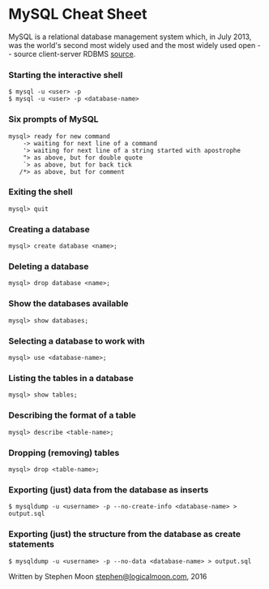 # MySQL Cheat Sheet

MySQL is a relational database management system which, in July 2013, was 
the world's second most widely used and the most widely used open
-- source client-server RDBMS [source](https://en.wikipedia.org/wiki/MySQL).

### Starting the interactive shell
```
$ mysql -u <user> -p
$ mysql -u <user> -p <database-name>
```

### Six prompts of MySQL
```
mysql> ready for new command
    -> waiting for next line of a command
    '> waiting for next line of a string started with apostrophe
    "> as above, but for double quote
    `> as above, but for back tick
   /*> as above, but for comment
```

### Exiting the shell
```
mysql> quit
```

### Creating a database
```
mysql> create database <name>;
```

### Deleting a database
```
mysql> drop database <name>;
```

### Show the databases available
```
mysql> show databases;
```

### Selecting a database to work with
```
mysql> use <database-name>;
```

### Listing the tables in a database
```
mysql> show tables;
```

### Describing the format of a table
```
mysql> describe <table-name>;
```

### Dropping (removing) tables
```
mysql> drop <table-name>;
```

### Exporting (just) data from the database as inserts
```
$ mysqldump -u <username> -p --no-create-info <database-name> > output.sql
```

### Exporting (just) the structure from the database as create statements
```
$ mysqldump -u <username> -p --no-data <database-name> > output.sql
```


Written by Stephen Moon stephen@logicalmoon.com, 2016
